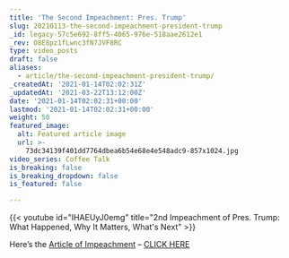 ```yaml
---
title: 'The Second Impeachment: Pres. Trump'
slug: 20210113-the-second-impeachment-president-trump
_id: legacy-57c5e692-8ff5-4065-976e-518aae2612e1
_rev: O8E8pz1fLwnc3fN7JVF8RC
type: video_posts
draft: false
aliases:
  - article/the-second-impeachment-president-trump/
_createdAt: '2021-01-14T02:02:31Z'
_updatedAt: '2021-03-22T13:12:00Z'
date: '2021-01-14T02:02:31+00:00'
lastmod: '2021-01-14T02:02:31+00:00'
weight: 50
featured_image:
  alt: Featured article image
  url: >-
    73dc34139f401dd7764dbea6b54e68e4e548adc9-857x1024.jpg
video_series: Coffee Talk
is_breaking: false
is_breaking_dropdown: false
is_featured: false

---
```

{{< youtube id="IHAEUyJ0emg" title="2nd Impeachment of Pres. Trump: What Happened, Why It Matters, What's Next" >}}

Here’s the [Article of Impeachment](https://int.nyt.com/data/documenttools/articles-impeachment-trump-xml/b0422e292cebafda/full.pdf) – [CLICK HERE](https://www.nytimes.com/interactive/2021/01/11/us/articles-impeachment-trump.html)